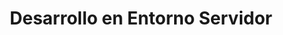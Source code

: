 ---
title: 'Desarrollo en Entorno Servidor'
heading:  Servidores
description: Artículos del módulo Desarrollo Web en Entorno Servidor
---